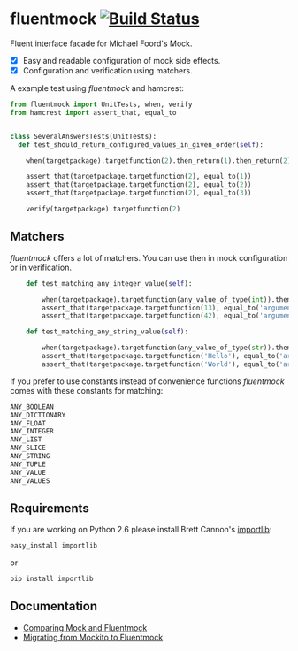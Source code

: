 # fluentmock [![Build Status](https://travis-ci.org/aelgru/fluentmock.png?branch=master)](https://travis-ci.org/aelgru/fluentmock)

Fluent interface facade for Michael Foord's Mock.
- [X] Easy and readable configuration of mock side effects.
- [X] Configuration and verification using matchers.

A example test using _fluentmock_ and hamcrest:
```python
from fluentmock import UnitTests, when, verify
from hamcrest import assert_that, equal_to


class SeveralAnswersTests(UnitTests):
  def test_should_return_configured_values_in_given_order(self):

    when(targetpackage).targetfunction(2).then_return(1).then_return(2).then_return(3)

    assert_that(targetpackage.targetfunction(2), equal_to(1))
    assert_that(targetpackage.targetfunction(2), equal_to(2))
    assert_that(targetpackage.targetfunction(2), equal_to(3))

    verify(targetpackage).targetfunction(2)
```

## Matchers

_fluentmock_ offers a lot of matchers. You can use then in mock configuration or in verification.
```python
    def test_matching_any_integer_value(self):

        when(targetpackage).targetfunction(any_value_of_type(int)).then_return('argument was an integer')
        assert_that(targetpackage.targetfunction(13), equal_to('argument was an integer'))
        assert_that(targetpackage.targetfunction(42), equal_to('argument was an integer'))

    def test_matching_any_string_value(self):

        when(targetpackage).targetfunction(any_value_of_type(str)).then_return('argument was a string')
        assert_that(targetpackage.targetfunction('Hello'), equal_to('argument was a string'))
        assert_that(targetpackage.targetfunction('World'), equal_to('argument was a string'))
```

If you prefer to use constants instead of convenience functions _fluentmock_ comes with these constants for matching:
```python
ANY_BOOLEAN
ANY_DICTIONARY
ANY_FLOAT
ANY_INTEGER
ANY_LIST
ANY_SLICE
ANY_STRING
ANY_TUPLE
ANY_VALUE
ANY_VALUES
```

## Requirements

If you are working on Python 2.6 please install Brett Cannon's [importlib](http://pypi.python.org/pypi/importlib):

```bash
easy_install importlib
```

or

```bash
pip install importlib
```

## Documentation

* [Comparing Mock and Fluentmock](https://github.com/aelgru/fluentmock/blob/master/docs/COMPARISON.md)
* [Migrating from Mockito to Fluentmock](https://github.com/aelgru/fluentmock/blob/master/docs/MIGRATION.md)

